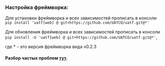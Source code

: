 

### Настройка фреймворка:
Для установки фреймворка и всех зависимостей прописать в консоли `pip install 'uatf[web] @ git+https://github.com/UATCO/uatf.git@*'` <br>

Для обновления фреймворка и всех зависимостей прописать в консоли `pip install -U 'uatf[web] @ git+https://github.com/UATCO/uatf.git@*'`, <br>

где * - это версия фреймворка вида v0.2.3



#### Разбор частых проблем [тут](FAQ.md).